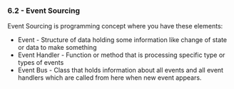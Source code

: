 ### 6.2 - Event Sourcing
Event Sourcing is programming concept where you have these elements:
* Event - Structure of data holding some information like change of state or data to make something 
* Event Handler - Function or method that is processing specific type or types of events
* Event Bus - Class that holds information about all events and all event handlers which are called from here when new event appears. 
